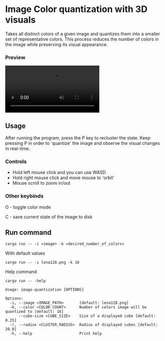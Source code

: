 # Image Color quantization with 3D visuals
Takes all distinct colors of a given image and quantizes them into a smaller set of representative colors. This process reduces the number of colors in the image while preserving its visual appearance.

### Preview

<video src="https://github.com/dejwi/image-quantization/assets/80927085/57f7cf10-b66a-44b2-875b-678265f0d45d"></video>

## Usage
After running the program, press the P key to recluster the state. Keep pressing P in order to 'quantize' the image and observe the visual changes in real-time.

### Controls
- Hold left mouse click and you can use WASD
- Hold right mouse click and move mouse to 'orbit'
- Mouse scroll to zoom in/out

### Other keybinds
O - toggle color mode

C - save current state of the image to disk

## Run command
```shell
cargo run -- -i <image> -k <desired_number_of_colors>
```

With default values
```shell
cargo run -- -i lena128.png -k 16
```

Help command
```shell
cargo run -- -help

Usage: image-quantization [OPTIONS]

Options:
  -i, --image <IMAGE_PATH>       [default: lena128.png]
  -k, --color <COLOR_COUNT>      Number of colors image will be quantized to [default: 16]
      --cube-size <CUBE_SIZE>    Size of a displayed cube [default: 0.25]
  -r, --radius <CLUSTER_RADIUS>  Radius of displayed cubes [default: 20.0]
  -h, --help                     Print help
```
